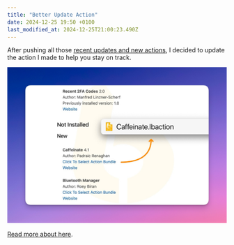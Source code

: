 ```yaml
---
title: "Better Update Action"
date: 2024-12-25 19:50 +0100
last_modified_at: 2024-12-25T21:00:23.490Z
---
```


After pushing all those [recent updates and new actions](https://ptujec.github.io/recent-updates-and-actions/), I decided to update the action I made to help you stay on track.

![Screenshot](https://raw.githubusercontent.com/Ptujec/LaunchBar/refs/heads/master/Local-Action-Updates/04.jpg) 

[Read more about here](https://github.com/Ptujec/LaunchBar/tree/master/Local-Action-Updates#launchbar-action-local-action-updates).